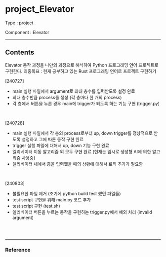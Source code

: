 # project_Elevator
Type : project

Component : Elevator

---

## Contents

Elevator 동작 과정을 나만의 과정으로 해석하여 Python 프로그래밍 언어 프로젝트로 구현한다.
최종목표 : 현재 공부하고 있는 Rust 프로그래밍 언어로 프로젝트 구현하기

[240727]

- main 실행 파일에서 argument로 최대 층수를 입력받도록 설정 완료
- 최대 층수만큼 process를 생성 (각 층마다 한 개의 process)
- 각 층에서 버튼을 누른 경우 main에 trigger가 되도록 하는 기능 구현 (trigger.py)

<br />

[240728]

- main 실행 파일에서 각 층의 process로부터 up, down trigger를 정상적으로 받도록 설정하고 그에 따른 동작 구현 완료
- trigger 실행 파일에 대해서 up, down 기능 구현 완료
- 엘리베이터 이동 알고리즘 외 모두 구현 완료 (현재는 임시로 생성형 AI에 의한 알고리즘 사용중)
- 엘리베이터 내에서 층을 입력했을 때의 상황에 대해서 로직 추가가 필요함

<br />

[240803]
- 불필요한 파일 제거 (초기에 python build test 했던 파일들)
- test script 구현을 위해 main.py 코드 추가
- test script 구현 (test.sh)
- 엘리베이터 버튼을 누르는 동작을 구현하는 trigger.py에서 예외 처리 (invalid argument)

<br />
<br />

---

### Reference

